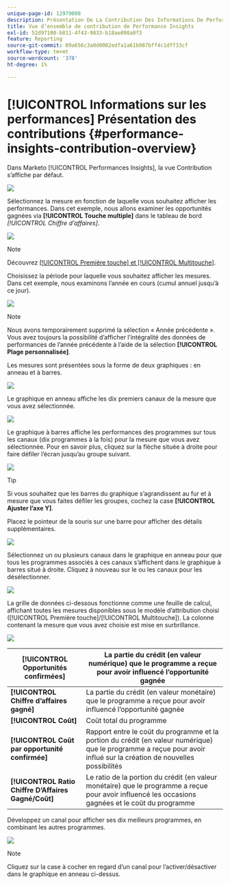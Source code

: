 ```yaml
---
unique-page-id: 12979008
description: Présentation De La Contribution Des Informations De Performance - Documents Marketo - Documentation Du Produit
title: Vue d’ensemble de contribution de Performance Insights
exl-id: 52d97100-b811-4f43-9833-b18ae098a0f3
feature: Reporting
source-git-commit: 09a656c3a0d0002edfa1a61b987bff4c1dff33cf
workflow-type: tm+mt
source-wordcount: '378'
ht-degree: 1%

---
```


# [!UICONTROL Informations sur les performances] Présentation des contributions {#performance-insights-contribution-overview}

Dans Marketo [!UICONTROL Performances Insights], la vue Contribution s’affiche par défaut.

![](assets/one-1.png)

Sélectionnez la mesure en fonction de laquelle vous souhaitez afficher les performances. Dans cet exemple, nous allons examiner les opportunités gagnées via **[!UICONTROL Touche multiple]** dans le tableau de bord _[!UICONTROL Chiffre d’affaires]_.

![](assets/2.png)

>[!NOTE]
>
>Découvrez [[!UICONTROL Première touche] et [!UICONTROL Multitouche]](/help/marketo/product-docs/reporting/revenue-cycle-analytics/revenue-tools/attribution/understanding-attribution.md).

Choisissez la période pour laquelle vous souhaitez afficher les mesures. Dans cet exemple, nous examinons l’année en cours (cumul annuel jusqu’à ce jour).

![](assets/3-1.png)

>[!NOTE]
>
>Nous avons temporairement supprimé la sélection « Année précédente ». Vous avez toujours la possibilité d’afficher l’intégralité des données de performances de l’année précédente à l’aide de la sélection **[!UICONTROL Plage personnalisée]**.

Les mesures sont présentées sous la forme de deux graphiques : en anneau et à barres.

![](assets/four.png)

Le graphique en anneau affiche les dix premiers canaux de la mesure que vous avez sélectionnée.

![](assets/5-1.png)

Le graphique à barres affiche les performances des programmes sur tous les canaux (dix programmes à la fois) pour la mesure que vous avez sélectionnée. Pour en savoir plus, cliquez sur la flèche située à droite pour faire défiler l’écran jusqu’au groupe suivant.

![](assets/six.png)

>[!TIP]
>
>Si vous souhaitez que les barres du graphique s’agrandissent au fur et à mesure que vous faites défiler les groupes, cochez la case **[!UICONTROL Ajuster l’axe Y]**.

Placez le pointeur de la souris sur une barre pour afficher des détails supplémentaires.

![](assets/seven.png)

Sélectionnez un ou plusieurs canaux dans le graphique en anneau pour que tous les programmes associés à ces canaux s’affichent dans le graphique à barres situé à droite. Cliquez à nouveau sur le ou les canaux pour les désélectionner.

![](assets/eight.png)

La grille de données ci-dessous fonctionne comme une feuille de calcul, affichant toutes les mesures disponibles sous le modèle d’attribution choisi ([!UICONTROL Première touche]/[!UICONTROL Multitouche]). La colonne contenant la mesure que vous avez choisie est mise en surbrillance.

![](assets/9.png)

| **[!UICONTROL Opportunités confirmées]** | La partie du crédit (en valeur numérique) que le programme a reçue pour avoir influencé l’opportunité gagnée |
|---|---|
| **[!UICONTROL Chiffre d’affaires gagné]** | La partie du crédit (en valeur monétaire) que le programme a reçue pour avoir influencé l’opportunité gagnée |
| **[!UICONTROL Coût]** | Coût total du programme |
| **[!UICONTROL Coût par opportunité confirmée]** | Rapport entre le coût du programme et la portion du crédit (en valeur numérique) que le programme a reçue pour avoir influé sur la création de nouvelles possibilités |
| **[!UICONTROL Ratio Chiffre D’Affaires Gagné/Coût]** | Le ratio de la portion du crédit (en valeur monétaire) que le programme a reçue pour avoir influencé les occasions gagnées et le coût du programme |

Développez un canal pour afficher ses dix meilleurs programmes, en combinant les autres programmes.

![](assets/10.png)

>[!NOTE]
>
>Cliquez sur la case à cocher en regard d’un canal pour l’activer/désactiver dans le graphique en anneau ci-dessus.
